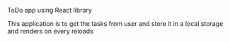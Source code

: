 ToDo app using React library

This application is to get the tasks from user and store it in a local storage and renders on every reloads
